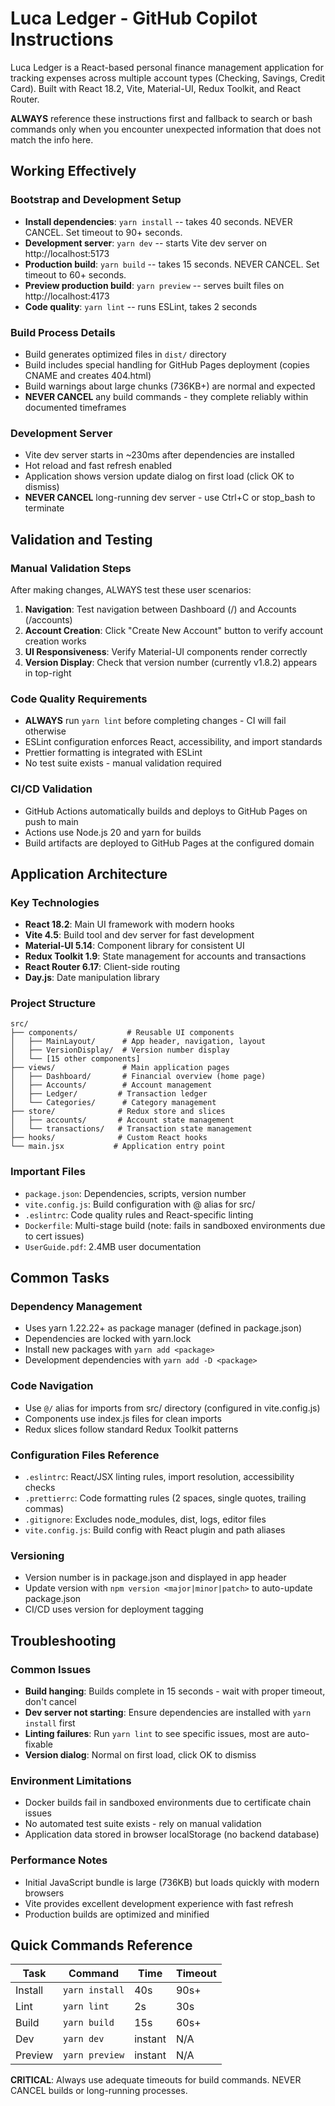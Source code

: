 # Luca Ledger - GitHub Copilot Instructions

Luca Ledger is a React-based personal finance management application for tracking expenses across multiple account types (Checking, Savings, Credit Card). Built with React 18.2, Vite, Material-UI, Redux Toolkit, and React Router.

**ALWAYS** reference these instructions first and fallback to search or bash commands only when you encounter unexpected information that does not match the info here.

## Working Effectively

### Bootstrap and Development Setup

- **Install dependencies**: `yarn install` -- takes 40 seconds. NEVER CANCEL. Set timeout to 90+ seconds.
- **Development server**: `yarn dev` -- starts Vite dev server on http://localhost:5173
- **Production build**: `yarn build` -- takes 15 seconds. NEVER CANCEL. Set timeout to 60+ seconds.
- **Preview production build**: `yarn preview` -- serves built files on http://localhost:4173
- **Code quality**: `yarn lint` -- runs ESLint, takes 2 seconds

### Build Process Details

- Build generates optimized files in `dist/` directory
- Build includes special handling for GitHub Pages deployment (copies CNAME and creates 404.html)
- Build warnings about large chunks (736KB+) are normal and expected
- **NEVER CANCEL** any build commands - they complete reliably within documented timeframes

### Development Server

- Vite dev server starts in ~230ms after dependencies are installed
- Hot reload and fast refresh enabled
- Application shows version update dialog on first load (click OK to dismiss)
- **NEVER CANCEL** long-running dev server - use Ctrl+C or stop_bash to terminate

## Validation and Testing

### Manual Validation Steps

After making changes, ALWAYS test these user scenarios:

1. **Navigation**: Test navigation between Dashboard (/) and Accounts (/accounts)
2. **Account Creation**: Click "Create New Account" button to verify account creation works
3. **UI Responsiveness**: Verify Material-UI components render correctly
4. **Version Display**: Check that version number (currently v1.8.2) appears in top-right

### Code Quality Requirements

- **ALWAYS** run `yarn lint` before completing changes - CI will fail otherwise
- ESLint configuration enforces React, accessibility, and import standards
- Prettier formatting is integrated with ESLint
- No test suite exists - manual validation required

### CI/CD Validation

- GitHub Actions automatically builds and deploys to GitHub Pages on push to main
- Actions use Node.js 20 and yarn for builds
- Build artifacts are deployed to GitHub Pages at the configured domain

## Application Architecture

### Key Technologies

- **React 18.2**: Main UI framework with modern hooks
- **Vite 4.5**: Build tool and dev server for fast development
- **Material-UI 5.14**: Component library for consistent UI
- **Redux Toolkit 1.9**: State management for accounts and transactions
- **React Router 6.17**: Client-side routing
- **Day.js**: Date manipulation library

### Project Structure

```
src/
├── components/           # Reusable UI components
│   ├── MainLayout/      # App header, navigation, layout
│   ├── VersionDisplay/  # Version number display
│   └── [15 other components]
├── views/               # Main application pages
│   ├── Dashboard/       # Financial overview (home page)
│   ├── Accounts/        # Account management
│   ├── Ledger/         # Transaction ledger
│   └── Categories/      # Category management
├── store/              # Redux store and slices
│   ├── accounts/       # Account state management
│   └── transactions/   # Transaction state management
├── hooks/              # Custom React hooks
└── main.jsx           # Application entry point
```

### Important Files

- `package.json`: Dependencies, scripts, version number
- `vite.config.js`: Build configuration with @ alias for src/
- `.eslintrc`: Code quality rules and React-specific linting
- `Dockerfile`: Multi-stage build (note: fails in sandboxed environments due to cert issues)
- `UserGuide.pdf`: 2.4MB user documentation

## Common Tasks

### Dependency Management

- Uses yarn 1.22.22+ as package manager (defined in package.json)
- Dependencies are locked with yarn.lock
- Install new packages with `yarn add <package>`
- Development dependencies with `yarn add -D <package>`

### Code Navigation

- Use `@/` alias for imports from src/ directory (configured in vite.config.js)
- Components use index.js files for clean imports
- Redux slices follow standard Redux Toolkit patterns

### Configuration Files Reference

- `.eslintrc`: React/JSX linting rules, import resolution, accessibility checks
- `.prettierrc`: Code formatting rules (2 spaces, single quotes, trailing commas)
- `.gitignore`: Excludes node_modules, dist, logs, editor files
- `vite.config.js`: Build config with React plugin and path aliases

### Versioning

- Version number is in package.json and displayed in app header
- Update version with `npm version <major|minor|patch>` to auto-update package.json
- CI/CD uses version for deployment tagging

## Troubleshooting

### Common Issues

- **Build hanging**: Builds complete in 15 seconds - wait with proper timeout, don't cancel
- **Dev server not starting**: Ensure dependencies are installed with `yarn install` first
- **Linting failures**: Run `yarn lint` to see specific issues, most are auto-fixable
- **Version dialog**: Normal on first load, click OK to dismiss

### Environment Limitations

- Docker builds fail in sandboxed environments due to certificate chain issues
- No automated test suite exists - rely on manual validation
- Application data stored in browser localStorage (no backend database)

### Performance Notes

- Initial JavaScript bundle is large (736KB) but loads quickly with modern browsers
- Vite provides excellent development experience with fast refresh
- Production builds are optimized and minified

## Quick Commands Reference

| Task    | Command        | Time    | Timeout |
| ------- | -------------- | ------- | ------- |
| Install | `yarn install` | 40s     | 90s+    |
| Lint    | `yarn lint`    | 2s      | 30s     |
| Build   | `yarn build`   | 15s     | 60s+    |
| Dev     | `yarn dev`     | instant | N/A     |
| Preview | `yarn preview` | instant | N/A     |

**CRITICAL**: Always use adequate timeouts for build commands. NEVER CANCEL builds or long-running processes.

